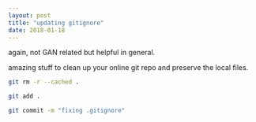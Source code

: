 ```yaml
---
layout: post
title: "updating gitignore"
date: 2018-01-18
---
```


again, not GAN related but helpful in general.

amazing stuff to clean up your online git repo and preserve the local files.

```bash
git rm -r --cached .

git add .

git commit -m "fixing .gitignore"

```
